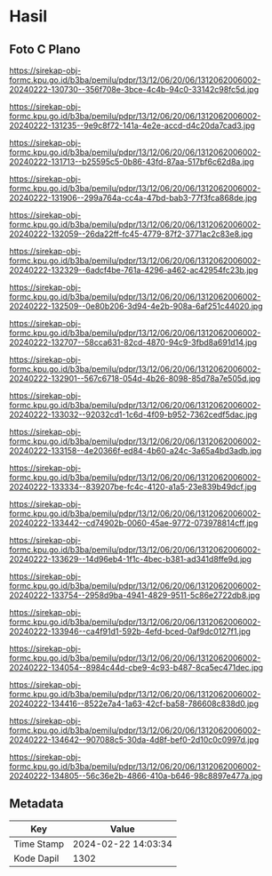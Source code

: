# Hasil

## Foto C Plano

https://sirekap-obj-formc.kpu.go.id/b3ba/pemilu/pdpr/13/12/06/20/06/1312062006002-20240222-130730--356f708e-3bce-4c4b-94c0-33142c98fc5d.jpg

https://sirekap-obj-formc.kpu.go.id/b3ba/pemilu/pdpr/13/12/06/20/06/1312062006002-20240222-131235--9e9c8f72-141a-4e2e-accd-d4c20da7cad3.jpg

https://sirekap-obj-formc.kpu.go.id/b3ba/pemilu/pdpr/13/12/06/20/06/1312062006002-20240222-131713--b25595c5-0b86-43fd-87aa-517bf6c62d8a.jpg

https://sirekap-obj-formc.kpu.go.id/b3ba/pemilu/pdpr/13/12/06/20/06/1312062006002-20240222-131906--299a764a-cc4a-47bd-bab3-77f3fca868de.jpg

https://sirekap-obj-formc.kpu.go.id/b3ba/pemilu/pdpr/13/12/06/20/06/1312062006002-20240222-132059--26da22ff-fc45-4779-87f2-3771ac2c83e8.jpg

https://sirekap-obj-formc.kpu.go.id/b3ba/pemilu/pdpr/13/12/06/20/06/1312062006002-20240222-132329--6adcf4be-761a-4296-a462-ac42954fc23b.jpg

https://sirekap-obj-formc.kpu.go.id/b3ba/pemilu/pdpr/13/12/06/20/06/1312062006002-20240222-132509--0e80b206-3d94-4e2b-908a-6af251c44020.jpg

https://sirekap-obj-formc.kpu.go.id/b3ba/pemilu/pdpr/13/12/06/20/06/1312062006002-20240222-132707--58cca631-82cd-4870-94c9-3fbd8a691d14.jpg

https://sirekap-obj-formc.kpu.go.id/b3ba/pemilu/pdpr/13/12/06/20/06/1312062006002-20240222-132901--567c6718-054d-4b26-8098-85d78a7e505d.jpg

https://sirekap-obj-formc.kpu.go.id/b3ba/pemilu/pdpr/13/12/06/20/06/1312062006002-20240222-133032--92032cd1-1c6d-4f09-b952-7362cedf5dac.jpg

https://sirekap-obj-formc.kpu.go.id/b3ba/pemilu/pdpr/13/12/06/20/06/1312062006002-20240222-133158--4e20366f-ed84-4b60-a24c-3a65a4bd3adb.jpg

https://sirekap-obj-formc.kpu.go.id/b3ba/pemilu/pdpr/13/12/06/20/06/1312062006002-20240222-133334--839207be-fc4c-4120-a1a5-23e839b49dcf.jpg

https://sirekap-obj-formc.kpu.go.id/b3ba/pemilu/pdpr/13/12/06/20/06/1312062006002-20240222-133442--cd74902b-0060-45ae-9772-073978814cff.jpg

https://sirekap-obj-formc.kpu.go.id/b3ba/pemilu/pdpr/13/12/06/20/06/1312062006002-20240222-133629--14d96eb4-1f1c-4bec-b381-ad341d8ffe9d.jpg

https://sirekap-obj-formc.kpu.go.id/b3ba/pemilu/pdpr/13/12/06/20/06/1312062006002-20240222-133754--2958d9ba-4941-4829-9511-5c86e2722db8.jpg

https://sirekap-obj-formc.kpu.go.id/b3ba/pemilu/pdpr/13/12/06/20/06/1312062006002-20240222-133946--ca4f91d1-592b-4efd-bced-0af9dc0127f1.jpg

https://sirekap-obj-formc.kpu.go.id/b3ba/pemilu/pdpr/13/12/06/20/06/1312062006002-20240222-134054--8984c44d-cbe9-4c93-b487-8ca5ec471dec.jpg

https://sirekap-obj-formc.kpu.go.id/b3ba/pemilu/pdpr/13/12/06/20/06/1312062006002-20240222-134416--8522e7a4-1a63-42cf-ba58-786608c838d0.jpg

https://sirekap-obj-formc.kpu.go.id/b3ba/pemilu/pdpr/13/12/06/20/06/1312062006002-20240222-134642--907088c5-30da-4d8f-bef0-2d10c0c0997d.jpg

https://sirekap-obj-formc.kpu.go.id/b3ba/pemilu/pdpr/13/12/06/20/06/1312062006002-20240222-134805--56c36e2b-4866-410a-b646-98c8897e477a.jpg


## Metadata

| Key        | Value               |
| ---------- | ------------------- |
| Time Stamp | 2024-02-22 14:03:34 |
| Kode Dapil | 1302                |



